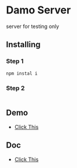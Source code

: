 # Damo Server

server for testing only

## Installing

### Step 1
```
npm instal i
```
### Step 2
```

```

## Demo

* [Click This](https://damo-express-server.herokuapp.com)

## Doc

* [Click This](https://damo-express-server.herokuapp.com)
